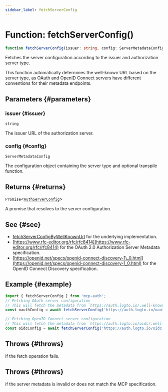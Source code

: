 ```yaml
---
sidebar_label: fetchServerConfig
---
```


# Function: fetchServerConfig()

```ts
function fetchServerConfig(issuer: string, config: ServerMetadataConfig): Promise<AuthServerConfig>;
```

Fetches the server configuration according to the issuer and authorization server type.

This function automatically determines the well-known URL based on the server type, as OAuth and
OpenID Connect servers have different conventions for their metadata endpoints.

## Parameters {#parameters}

### issuer {#issuer}

`string`

The issuer URL of the authorization server.

### config {#config}

`ServerMetadataConfig`

The configuration object containing the server type and optional transpile function.

## Returns {#returns}

`Promise`\<[`AuthServerConfig`](/references/js/type-aliases/AuthServerConfig.md)\>

A promise that resolves to the server configuration.

## See {#see}

 - [fetchServerConfigByWellKnownUrl](/references/js/functions/fetchServerConfigByWellKnownUrl.md) for the underlying implementation.
 - [https://www.rfc-editor.org/rfc/rfc8414](https://www.rfc-editor.org/rfc/rfc8414) for the OAuth 2.0 Authorization Server Metadata
specification.
 - [https://openid.net/specs/openid-connect-discovery-1\_0.html](https://openid.net/specs/openid-connect-discovery-1_0.html) for the OpenID Connect
Discovery specification.

## Example {#example}

```ts
import { fetchServerConfig } from 'mcp-auth';
// Fetching OAuth server configuration
// This will fetch the metadata from `https://auth.logto.io/.well-known/oauth-authorization-server/oauth`
const oauthConfig = await fetchServerConfig('https://auth.logto.io/oauth', { type: 'oauth' });

// Fetching OpenID Connect server configuration
// This will fetch the metadata from `https://auth.logto.io/oidc/.well-known/openid-configuration`
const oidcConfig = await fetchServerConfig('https://auth.logto.io/oidc', { type: 'oidc' });
```

## Throws {#throws}

if the fetch operation fails.

## Throws {#throws}

if the server metadata is invalid or does not match the
MCP specification.
